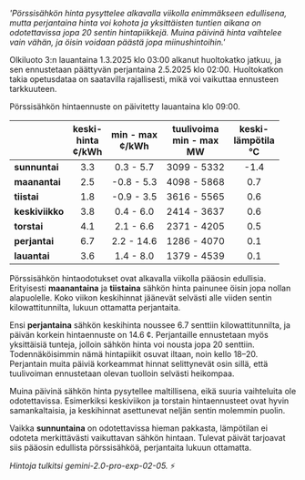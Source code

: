 *'Pörssisähkön hinta pysyttelee alkavalla viikolla enimmäkseen edullisena, mutta perjantaina hinta voi kohota ja yksittäisten tuntien aikana on odotettavissa jopa 20 sentin hintapiikkejä. Muina päivinä hinta vaihtelee vain vähän, ja öisin voidaan päästä jopa miinushintoihin.'*


Olkiluoto 3:n lauantaina 1.3.2025 klo 03:00 alkanut huoltokatko jatkuu, ja sen ennustetaan päättyvän perjantaina 2.5.2025 klo 02:00. Huoltokatkon takia opetusdataa on saatavilla rajallisesti, mikä voi vaikuttaa ennusteen tarkkuuteen.

Pörssisähkön hintaennuste on päivitetty lauantaina klo 09:00.

|    | keski-<br>hinta<br>¢/kWh | min - max<br>¢/kWh | tuulivoima<br>min - max<br>MW | keski-<br>lämpötila<br>°C |
|:---|:---:|:---:|:---:|:---:|
| **sunnuntai** | 3.3 | 0.3 - 5.7 | 3099 - 5332 | -1.4 |
| **maanantai** | 2.5 | -0.8 - 5.3 | 4098 - 5868 | 0.7 |
| **tiistai** | 1.8 | -0.9 - 3.5 | 3616 - 5565 | 0.6 |
| **keskiviikko** | 3.8 | 0.4 - 6.0 | 2414 - 3637 | 0.6 |
| **torstai** | 4.1 | 2.1 - 6.6 | 2371 - 4205 | 0.5 |
| **perjantai** | 6.7 | 2.2 - 14.6 | 1286 - 4070 | 0.1 |
| **lauantai** | 3.6 | 1.4 - 8.0 | 1379 - 4539 | 0.1 |

Pörssisähkön hintaodotukset ovat alkavalla viikolla pääosin edullisia. Erityisesti **maanantaina** ja **tiistaina** sähkön hinta painunee öisin jopa nollan alapuolelle. Koko viikon keskihinnat jäänevät selvästi alle viiden sentin kilowattitunnilta, lukuun ottamatta perjantaita.

Ensi **perjantaina** sähkön keskihinta noussee 6.7 senttiin kilowattitunnilta, ja päivän korkein hintaennuste on 14.6 ¢. Perjantaille ennustetaan myös yksittäisiä tunteja, jolloin sähkön hinta voi nousta jopa 20 senttiin. Todennäköisimmin nämä hintapiikit osuvat iltaan, noin kello 18–20. Perjantain muita päiviä korkeammat hinnat selittynevät osin sillä, että tuulivoiman ennustetaan olevan tuolloin selvästi heikompaa.

Muina päivinä sähkön hinta pysytellee maltillisena, eikä suuria vaihteluita ole odotettavissa. Esimerkiksi keskiviikon ja torstain hintaennusteet ovat hyvin samankaltaisia, ja keskihinnat asettunevat neljän sentin molemmin puolin.

Vaikka **sunnuntaina** on odotettavissa hieman pakkasta, lämpötilan ei odoteta merkittävästi vaikuttavan sähkön hintaan. Tulevat päivät tarjoavat siis pääosin edullista pörssisähköä, perjantaita lukuun ottamatta.

*Hintoja tulkitsi gemini-2.0-pro-exp-02-05.* ⚡

